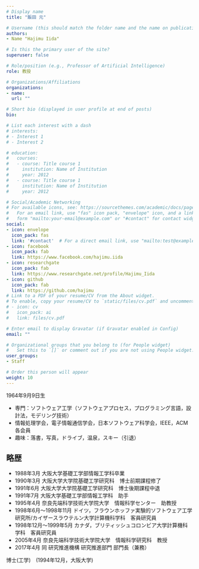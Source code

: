 ```yaml
---
# Display name
title: "飯田 元"

# Username (this should match the folder name and the name on publications)
authors:
- Name "Hajimu Iida"

# Is this the primary user of the site?
superuser: false

# Role/position (e.g., Professor of Artificial Intelligence)
role: 教授

# Organizations/Affiliations
organizations:
- name:
  url: ""

# Short bio (displayed in user profile at end of posts)
bio:

# List each interest with a dash
# interests:
# - Interest 1
# - Interest 2

# education:
#   courses:
#   - course: Title course 1
#     institution: Name of Institution
#     year: 2012
#   - course: Title course 1
#     institution: Name of Institution
#     year: 2012

# Social/Academic Networking
# For available icons, see: https://sourcethemes.com/academic/docs/page-builder/#icons
#   For an email link, use "fas" icon pack, "envelope" icon, and a link in the
#   form "mailto:your-email@example.com" or "#contact" for contact widget.
social:
- icon: envelope
  icon_pack: fas
  link: '#contact'  # For a direct email link, use "mailto:test@example.org".
- icon: facebook
  icon_pack: fab
  link: https://www.facebook.com/hajimu.iida
- icon: researchgate
  icon_pack: fab
  link: https://www.researchgate.net/profile/Hajimu_Iida
- icon: github
  icon_pack: fab
  link: https://github.com/hajimu
# Link to a PDF of your resume/CV from the About widget.
# To enable, copy your resume/CV to `static/files/cv.pdf` and uncomment the lines below.
# - icon: cv
#   icon_pack: ai
#   link: files/cv.pdf

# Enter email to display Gravatar (if Gravatar enabled in Config)
email: ""

# Organizational groups that you belong to (for People widget)
#   Set this to `[]` or comment out if you are not using People widget.
user_groups:
- Staff

# Order this person will appear
weight: 10
---
```


1964年9月9日生

- 専門：ソフトウェア工学（ソフトウェアプロセス，プログラミング言語，設計法，モデリング技術）
- 情報処理学会，電子情報通信学会，日本ソフトウェア科学会，IEEE，ACM各会員
- 趣味：落書，写真，ドライブ，温泉，スキー（引退）

## 略歴
- 1988年3月 大阪大学基礎工学部情報工学科卒業
- 1990年3月 大阪大学大学院基礎工学研究科　博士前期課程修了
- 1991年6月 大阪大学大学院基礎工学研究科　博士後期課程中退
- 1991年7月 大阪大学基礎工学部情報工学科　助手
- 1995年4月 奈良先端科学技術大学院大学　情報科学センター　助教授
- 1998年6月～1998年11月 ドイツ，フラウンホッファ実験的ソフトウェア工学研究所/カイザースラウテルン大学計算機科学科　客員研究員
- 1998年12月～1999年5月 カナダ，ブリティッシュコロンビア大学計算機科学科　客員研究員
- 2005年4月 奈良先端科学技術大学院大学　情報科学研究科　教授
- 2017年4月 同 研究推進機構 研究推進部門 部門長（兼務）

博士(工学)　(1994年12月，大阪大学)
